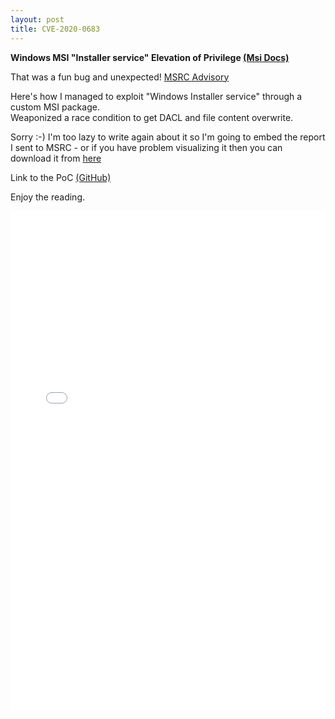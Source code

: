 ```yaml
---
layout: post
title: CVE-2020-0683
---
```

__Windows MSI "Installer service" Elevation of Privilege [(Msi Docs)](https://docs.microsoft.com/en-us/windows/win32/msi/windows-installer-portal)__   
  
That was a fun bug and unexpected! [MSRC Advisory](https://portal.msrc.microsoft.com/en-us/security-guidance/advisory/CVE-2020-0683) 

Here's how I managed to exploit "Windows Installer service" through a custom MSI package.  
Weaponized a race condition to get DACL and file content overwrite.  

Sorry :-) I'm too lazy to write again about it so I'm going to embed the report I sent to MSRC - 
or if you have problem visualizing it then you can download it from [here](https://github.com/padovah4ck/padovah4ck.github.io/raw/master/Assets/MSI_EoP_New.pdf)

Link to the PoC [(GitHub)](https://github.com/padovah4ck/CVE-2020-0683) 

Enjoy the reading.  

<iframe src="/Assets/MSI_EoP_New.pdf" style="width: 100%; height: 800px;" frameborder="0" scrolling="no"><p>It appears your web browser doesn't support iframes.</p></iframe>

<!--
<embed src="/Assets/MSI_EoP_New.pdf" type="application/pdf" height="800px" width="100%" />
object data="/Assets/MSI_EoP_New.pdf" type="application/pdf" height="800px" width="100%" >
</object-->
    
